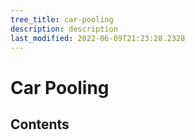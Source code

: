 ```yaml
---
tree_title: car-pooling
description: description
last_modified: 2022-06-09T21:23:28.2328
---
```


# Car Pooling

## Contents
